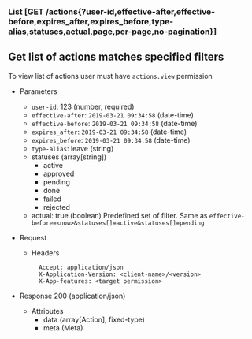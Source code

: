 ### List [GET /actions{?user-id,effective-after,effective-before,expires_after,expires_before,type-alias,statuses,actual,page,per-page,no-pagination}]

## Get list of actions matches specified filters
To view list of actions user must have `actions.view` permission

+ Parameters
    + `user-id`: 123 (number, required)
    + `effective-after`: `2019-03-21 09:34:58` (date-time)
    + `effective-before`: `2019-03-21 09:34:58` (date-time)
    + `expires_after`: `2019-03-21 09:34:58` (date-time)
    + `expires_before`: `2019-03-21 09:34:58` (date-time)
    + `type-alias`: leave (string)
    + statuses (array[string])        
        - active
        - approved
        - pending
        - done
        - failed
        - rejected
    + actual: true (boolean)
        Predefined set of filter. Same as `effective-before=<now>&statuses[]=active&statuses[]=pending`
    <!-- include(../pagination_parameters.md) -->

+ Request
    + Headers
    
            Accept: application/json
            X-Application-Version: <client-name>/<version>
            X-App-features: <target permission>

+ Response 200 (application/json)
    + Attributes
        + data (array[Action], fixed-type)
        + meta (Meta)

<!-- include(../error_responses.md) -->
